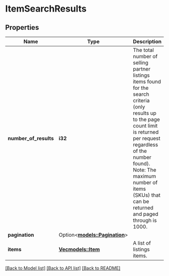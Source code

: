 # ItemSearchResults

## Properties

Name | Type | Description | Notes
------------ | ------------- | ------------- | -------------
**number_of_results** | **i32** | The total number of selling partner listings items found for the search criteria (only results up to the page count limit is returned per request regardless of the number found).  Note: The maximum number of items (SKUs) that can be returned and paged through is 1000. | 
**pagination** | Option<[**models::Pagination**](Pagination.md)> |  | [optional]
**items** | [**Vec<models::Item>**](Item.md) | A list of listings items. | 

[[Back to Model list]](../README.md#documentation-for-models) [[Back to API list]](../README.md#documentation-for-api-endpoints) [[Back to README]](../README.md)


